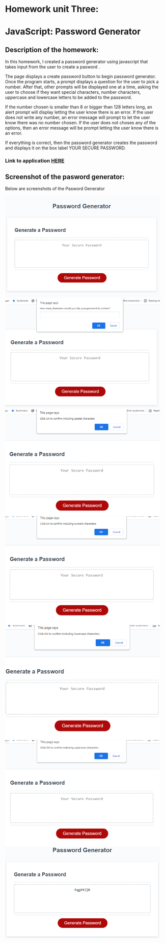 # Homework unit Three:
# JavaScript: Password Generator

## Description of the homework:

In this homework, I created a password generator using javascript that takes input from the user to create a pasword . 

The page displays a create password button to begin password generator. 
Once the program starts, a prompt displays a question for the user to pick a number. After that, other prompts will be displayed one at a time, asking the user to choose if they want special characters, number characters, uppercase and lowercase letters to be added to the password. 

If the number chosen is smaller than 8 or bigger than 128 letters long, an alert prompt will display letting the user know there is an error. If the user does not write any number, an error message will prompt to let the user know there was no number chosen. If the user does not choses any of the options, then an error message will be prompt letting the user know there is an error.  

If everything is correct, then the password generator creates the password and displays it on the box label YOUR SECURE PASSWORD.

### Link to application [HERE](https://marymd98.github.io/Unit3-Homework/)

## Screenshot of the pasword generator:
Below are screenshots of the Pasword Generator 

![image one of password generator screenshot](./Assets/pictures/password1.png)
![image two of password generator screenshot](./Assets/pictures/password2.png)
![image three of password generator screenshot](./Assets/pictures/password3.png)
![image four of password generator screenshot](./Assets/pictures/password4.png)
![image five of password generator screenshot](./Assets/pictures/password5.png)
![image six of password generator screenshot](./Assets/pictures/password6.png)
![image seven of password generator screenshot](./Assets/pictures/password7.png)




